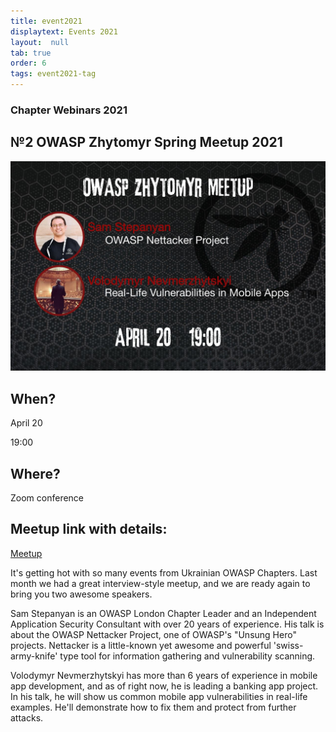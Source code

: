 ```yaml
---
title: event2021
displaytext: Events 2021
layout:  null
tab: true
order: 6
tags: event2021-tag
---
```

### Chapter Webinars 2021

## №2 OWASP Zhytomyr Spring Meetup 2021

![OWASP ZHYTOMYR 2021](assets/images/meetup/Owasp2021n2.jpg "OWASP Zhytomyr 2021")

## When?
April 20

19:00

## Where?
Zoom conference

## Meetup link with details:
[Meetup](https://www.meetup.com/OWASP-Zhytomyr-Chapter/events/277380259/?isFirstPublish=true)

It's getting hot with so many events from Ukrainian OWASP Chapters. Last month we had a great interview-style meetup, and we are ready again to bring you two awesome speakers.

Sam Stepanyan is an OWASP London Chapter Leader and an Independent Application Security Consultant with over 20 years of experience.
His talk is about the OWASP Nettacker Project, one of OWASP's "Unsung Hero" projects. Nettacker is a little-known yet awesome and powerful 'swiss-army-knife' type tool for information gathering and vulnerability scanning.

Volodymyr Nevmerzhytskyi has more than 6 years of experience in mobile app development, and as of right now, he is leading a banking app project.
In his talk, he will show us common mobile app vulnerabilities in real-life examples. He'll demonstrate how to fix them and protect from further attacks.

